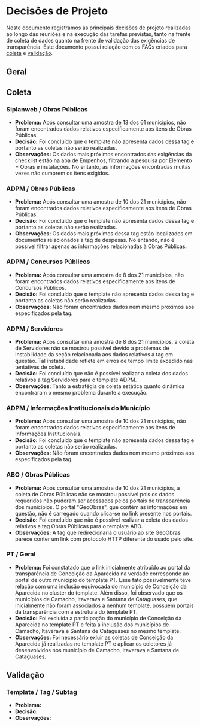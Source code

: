 # Decisões de Projeto

Neste documento registramos as principais decisões de projeto realizadas ao longo das reuniões e na execução das tarefas previstas, tanto na frente de coleta de dados quanto na frente de validação das exigências de transparência. Este documento possui relação com os FAQs criados para [coleta](<FAQ - Coletas.md>) e [validação](<FAQ - Validação.md>).

## Geral

## Coleta
### Siplanweb / Obras Públicas
* **Problema:** Após consultar uma amostra de 13 dos 61 municípios, não foram encontrados dados relativos especificamente aos itens de Obras Públicas.
* **Decisão:** Foi concluído que o template não apresenta dados dessa tag e portanto as coletas não serão realizadas.
* **Observações:** Os dados mais próximos encontrados das exigências da checklist estão na aba de Empenhos, filtrando a pesquisa por Elemento = Obras e instalações. No entanto, as informações encontradas muitas vezes não cumprem os itens exigidos.

### ADPM / Obras Públicas
* **Problema:** Após consultar uma amostra de 10 dos 21 municípios, não foram encontrados dados relativos especificamente aos itens de Obras Públicas.
* **Decisão:** Foi concluído que o template não apresenta dados dessa tag e portanto as coletas não serão realizadas.
* **Observações:** Os dados mais próximos dessa tag estão localizados em documentos relacionados a tag de despesas. No entando, não é possível filtrar apenas as informações relacionadas à Obras Públicas.

### ADPM / Concursos Públicos
* **Problema:** Após consultar uma amostra de 8 dos 21 municípios, não foram encontrados dados relativos especificamente aos itens de Concursos Públicos.
* **Decisão:** Foi concluído que o template não apresenta dados dessa tag e portanto as coletas não serão realizadas.
* **Observações:** Não foram encontrados dados nem mesmo próximos aos especificados pela tag.

### ADPM / Servidores
* **Problema:** Após consultar uma amostra de 8 dos 21 municípios, a coleta de Servidores não se mostrou possível devido a problemas de instabilidade da seção relacionada aos dados relativos a tag em questão. Tal instabilidade reflete em erros de tempo limite excedido nas tentativas de coleta.
* **Decisão:** Foi concluído que não é possível realizar a coleta dos dados relativos a tag Servidores para o template ADPM.
* **Observações:** Tanto a estratégia de coleta estática quanto dinâmica encontraram o mesmo problema durante a execução.

### ADPM / Informações Institucionais do Município
* **Problema:** Após consultar uma amostra de 10 dos 21 municípios, não foram encontrados dados relativos especificamente aos itens de Informações Institucionais.
* **Decisão:** Foi concluído que o template não apresenta dados dessa tag e portanto as coletas não serão realizadas.
* **Observações:** Não foram encontrados dados nem mesmo próximos aos especificados pela tag.

### ABO / Obras Públicas
* **Problema:** Após consultar uma amostra de 10 dos 21 municípios, a coleta de Obras Públicas não se mostrou possível pois os dados requeridos não puderam ser acessados pelos portais de transparência dos municípios. O portal "GeoObras", que contém as informações em questão, não é carregado quando clica-se no link presente nos portais.
* **Decisão:** Foi concluído que não é possível realizar a coleta dos dados relativos a tag Obras Públicas para o template ABO.
* **Observações:** A tag <a> que redirecionaria o usuário ao site GeoObras parece conter um link com protocolo HTTP diferente do usado pelo site.

### PT / Geral
* **Problema:** Foi constatado que o link inicialmente atribuído ao portal da transparência de Conceição da Aparecida na verdade corresponde ao portal de outro município do template PT. Esse fato possivelmente teve relação com uma inclusão equivocada do município de Conceição da Aparecida no cluster do template. Além disso, foi observado que os municípios de Camacho, Itaverava e Santana de Cataguases, que inicialmente não foram associados a nenhum template, possuem portais da transparência com a estrutura do template PT.
* **Decisão:** Foi excluída a participação do município de Conceição da Aparecida no template PT e feita a inclusão dos municípios de Camacho, Itaverava e Santana de Cataguases no mesmo template.
* **Observações:** Foi necessário exluir as coletas de Conceição da Aparecida já realizadas no template PT e aplicar os coletores já desenvolvidos nos município de Camacho, Itaverava e Santana de Cataguases.

## Validação
### Template / Tag / Subtag
* **Problema:**
* **Decisão:** 
* **Observações:**
